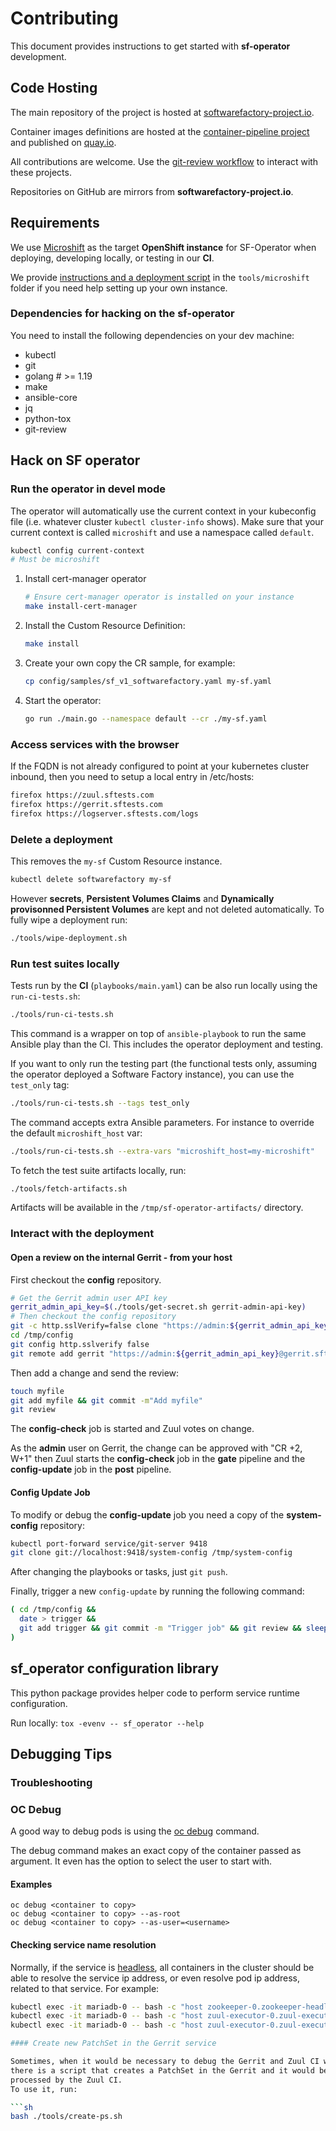 # Contributing

This document provides instructions to get started with **sf-operator** development.

## Code Hosting

The main repository of the project is hosted at [softwarefactory-project.io](https://softwarefactory-project.io/r/software-factory/sf-operator).

Container images definitions are hosted at the [container-pipeline project](https://softwarefactory-project.io/r/containers) and
published on [quay.io](https://quay.io/organization/software-factory).

All contributions are welcome. Use the [git-review workflow](https://softwarefactory-project.io/docs/user/contribute.html#create-a-new-code-review) to interact with these projects.

Repositories on GitHub are mirrors from **softwarefactory-project.io**.

## Requirements

We use [Microshift](https://github.com/openshift/microshift) as the target **OpenShift instance** for SF-Operator when deploying, developing locally, or testing in our **CI**.

We provide [instructions and a deployment script](./tools/microshift/README.md) in the `tools/microshift` folder if you need help setting up your own instance.

### Dependencies for hacking on the sf-operator

You need to install the following dependencies on your dev machine:

- kubectl
- git
- golang # >= 1.19
- make
- ansible-core
- jq
- python-tox
- git-review

## Hack on SF operator

### Run the operator in devel mode

The operator will automatically use the current context in your kubeconfig file
(i.e. whatever cluster `kubectl cluster-info` shows). Make sure that your current context is
called `microshift` and use a namespace called `default`.

```sh
kubectl config current-context
# Must be microshift
```

1. Install cert-manager operator

   ```sh
   # Ensure cert-manager operator is installed on your instance
   make install-cert-manager
   ```

2. Install the Custom Resource Definition:

   ```sh
   make install
   ```

3. Create your own copy the CR sample, for example:

   ```sh
   cp config/samples/sf_v1_softwarefactory.yaml my-sf.yaml
   ```

4. Start the operator:

   ```sh
   go run ./main.go --namespace default --cr ./my-sf.yaml
   ```

### Access services with the browser

If the FQDN is not already configured to point at your kubernetes cluster inbound,
then you need to setup a local entry in /etc/hosts:

```sh
firefox https://zuul.sftests.com
firefox https://gerrit.sftests.com
firefox https://logserver.sftests.com/logs
```

### Delete a deployment

This removes the `my-sf` Custom Resource instance.

```sh
kubectl delete softwarefactory my-sf
```

However **secrets**, **Persistent Volumes Claims** and **Dynamically provisonned Persistent Volumes**
are kept and not deleted automatically. To fully wipe a deployment run:

```sh
./tools/wipe-deployment.sh
```

### Run test suites locally

Tests run by the **CI** (`playbooks/main.yaml`) can be also run locally using the `run-ci-tests.sh`:

```sh
./tools/run-ci-tests.sh
```

This command is a wrapper on top of `ansible-playbook` to run the same Ansible play
than the CI. This includes the operator deployment and testing.

If you want to only run the testing part (the functional tests only, assuming the operator
deployed a Software Factory instance), you can use the `test_only` tag:

```sh
./tools/run-ci-tests.sh --tags test_only
```

The command accepts extra Ansible parameters. For instance to override
the default `microshift_host` var:

```sh
./tools/run-ci-tests.sh --extra-vars "microshift_host=my-microshift"
```

To fetch the test suite artifacts locally, run:

```sh
./tools/fetch-artifacts.sh
```

Artifacts will be available in the `/tmp/sf-operator-artifacts/` directory.

### Interact with the deployment

#### Open a review on the internal Gerrit - from your host

First checkout the **config** repository.

```sh
# Get the Gerrit admin user API key
gerrit_admin_api_key=$(./tools/get-secret.sh gerrit-admin-api-key)
# Then checkout the config repository
git -c http.sslVerify=false clone "https://admin:${gerrit_admin_api_key}@gerrit.sftests.com/a/config" /tmp/config
cd /tmp/config
git config http.sslverify false
git remote add gerrit "https://admin:${gerrit_admin_api_key}@gerrit.sftests.com/a/config"
```

Then add a change and send the review:

```sh
touch myfile
git add myfile && git commit -m"Add myfile"
git review
```

The **config-check** job is started and Zuul votes on change.

As the **admin** user on Gerrit, the change can be approved with "CR +2, W+1" then Zuul starts
the **config-check** job in the **gate** pipeline and the **config-update** job in
the **post** pipeline.

#### Config Update Job

To modify or debug the **config-update** job you need a copy of the **system-config** repository:

```sh
kubectl port-forward service/git-server 9418
git clone git://localhost:9418/system-config /tmp/system-config
```

After changing the playbooks or tasks, just `git push`.

Finally, trigger a new `config-update` by running the following command:

```sh
( cd /tmp/config &&
  date > trigger &&
  git add trigger && git commit -m "Trigger job" && git review && sleep 1 && git push gerrit
)
```

## sf_operator configuration library

This python package provides helper code to perform service runtime configuration.

Run locally: `tox -evenv -- sf_operator --help`

## Debugging Tips

### Troubleshooting

### OC Debug

A good way to debug pods is using the [oc debug](https://docs.openshift.com/container-platform/4.8/cli_reference/openshift_cli/developer-cli-commands.html#oc-debug) command.

The debug command makes an exact copy of the container passed as argument. It even has the option to select the user to start with.

#### Examples
```
oc debug <container to copy>
oc debug <container to copy> --as-root
oc debug <container to copy> --as-user=<username>
```

#### Checking service name resolution

Normally, if the service is [headless](https://kubernetes.io/docs/concepts/services-networking/service/#headless-services),
all containers in the cluster should be able to resolve the service ip address,
or even resolve pod ip address, related to that service.
For example:

```sh
kubectl exec -it mariadb-0 -- bash -c "host zookeeper-0.zookeeper-headless.default.svc.cluster.local"
kubectl exec -it mariadb-0 -- bash -c "host zuul-executor-0.zuul-executor-headless.default.svc.cluster.local"
kubectl exec -it mariadb-0 -- bash -c "host zuul-executor-0.zuul-executor-headless"

#### Create new PatchSet in the Gerrit service

Sometimes, when it would be necessary to debug the Gerrit and Zuul CI workflow,
there is a script that creates a PatchSet in the Gerrit and it would be later
processed by the Zuul CI.
To use it, run:

```sh
bash ./tools/create-ps.sh
```
